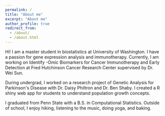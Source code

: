 ```yaml
---
permalink: /
title: "About me"
excerpt: "About me"
author_profile: true
redirect_from: 
  - /about/
  - /about.html
---
```


Hi! I am a master student in biostatistics at University of Washington. I have a passion for gene expression analysis and immunotherapy. Currently, I am working on Identify -Omic Biomarkers for Cancer Immunotherapy and Early Detection at Fred Hutchinson Cancer Research Center supervised by Dr. Wei Sun. 

During undergrad, I worked on a research project of Genetic Analysis for Parkinson's Disease with Dr. Daisy Philtron and Dr. Ben Shaby. I created a R shiny web app for students to understand population growth concepts.

I graduated from Penn State with a B.S. in Computational Statistics. Outside of school, I enjoy hiking, listening to the music, doing yoga, and baking.